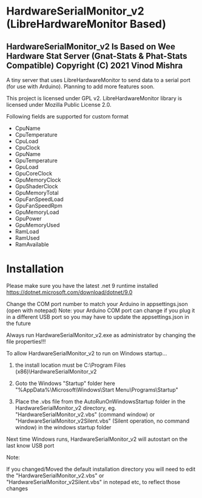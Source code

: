 

# HardwareSerialMonitor_v2 (LibreHardwareMonitor Based) 

HardwareSerialMonitor_v2 Is Based on Wee Hardware Stat Server (Gnat-Stats & Phat-Stats Compatible)
Copyright (C) 2021  Vinod Mishra
-----------------------------------
A tiny server that uses LibreHardwareMonitor to send data to a serial port (for use with Arduino). Planning to add more features soon.

This project is licensed under GPL v2.
LibreHardwareMonitor library is licensed under Mozilla Public License 2.0.


Following fields are supported for custom format
- CpuName
- CpuTemperature
- CpuLoad
- CpuClock
- GpuName
- GpuTemperature
- GpuLoad
- GpuCoreClock
- GpuMemoryClock
- GpuShaderClock
- GpuMemoryTotal
- GpuFanSpeedLoad
- GpuFanSpeedRpm
- GpuMemoryLoad
- GpuPower
- GpuMemoryUsed
- RamLoad
- RamUsed
- RamAvailable






#  Installation

Please make sure you have the latest .net 9 runtime installed https://dotnet.microsoft.com/download/dotnet/9.0

Change the COM port number to match your Arduino in appsettings.json (open with notepad)
Note: your Arduino COM port can change if you plug it in a different USB port so you may have to update the appsettings.json in the future

Always run HardwareSerialMonitor_v2.exe as administrator by changing the file properties!!!



To allow HardwareSerialMonitor_v2 to run on Windows startup…

1) the install location must be C:\Program Files (x86)\HardwareSerialMonitor_v2

2) Goto the Windows "Startup" folder here "%AppData%\Microsoft\Windows\Start Menu\Programs\Startup"


3) Place the .vbs file from the AutoRunOnWindowsStartup folder in the HardwareSerialMonitor_v2 directory, eg. "HardwareSerialMonitor_v2.vbs" (command window)  or "HardwareSerialMonitor_v2Silent.vbs" (Silent operation, no command window) 
in the windows startup folder




Next time Windows runs, HardwareSerialMonitor_v2 will autostart on the last know USB port

Note: 

If you changed/Moved the default installation directory you will need to edit the "HardwareSerialMonitor_v2.vbs" or "HardwareSerialMonitor_v2Silent.vbs" in notepad etc, to reflect those changes



